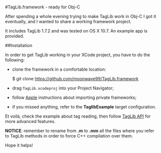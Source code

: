 #TagLib.framework - ready for Obj-C

After spending a whole evening trying to make TagLib work in Obj-C I got it eventually, and I wanted to share a working framework project.

It includes TagLib 1.7.2 and was tested on OS X 10.7. An example app is provided.

##Installation

In order to get TagLib working in your XCode project, you have to do the following:

* clone the framework in a comfortable location:

	$ git clone https://github.com/moonwave99/TagLib.framework

* drag ```TagLib.xcodeproj``` into your Project Navigator;

* follow [Apple](https://developer.apple.com/library/mac/#documentation/MacOSX/Conceptual/BPFrameworks/Tasks/CreatingFrameworks.html#//apple_ref/doc/uid/20002258-106880-BAJJBIEF) instructions about importing private frameworks;

* if you missed anything, refer to the **TaglibExample** target configuration.

Et voilà, check the example about tag reading, then follow [TagLib API](http://taglib.github.com/api/) for more advanced features.

**NOTICE**: remember to rename from **.m** to **.mm** all the files where you refer to TagLib methods in order to force C++ compilation over them.

Hope it helps!